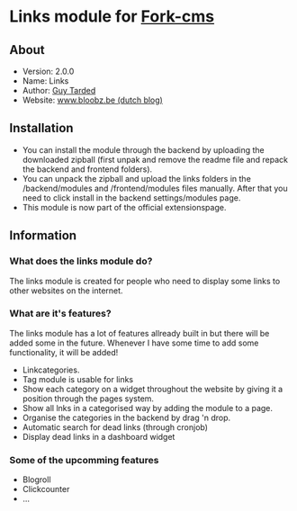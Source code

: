 # Links module for [Fork-cms](http://www.fork-cms.com)

## About
* Version: 2.0.0
* Name: Links
* Author: [Guy Tarded](http://www.bloobz.be/contact)
* Website: [www.bloobz.be (dutch blog)](http://www.bloobz.be) 

## Installation
* You can install the module through the backend by uploading the downloaded zipball (first unpak and remove the readme file and repack the backend and frontend folders).
* You can unpack the zipball and upload the links folders in the /backend/modules and /frontend/modules files manually. After that you need to click install in the backend settings/modules page.
* This module is now part of the official extensionspage.

## Information
### What does the links module do?   
The links module is created for people who need to display some links to other websites on the internet.

### What are it's features?
The links module has a lot of features allready built in but there will be added some in the future. Whenever I have some time to add some functionality, it will be added!

* Linkcategories.
* Tag module is usable for links
* Show each category on a widget throughout the website by giving it a position through the pages system.
* Show all lnks in a categorised way by adding the module to a page.
* Organise the categories in the backend by drag 'n drop.
* Automatic search for dead links (through cronjob)
* Display dead links in a dashboard widget

### Some of the upcomming features
* Blogroll
* Clickcounter
* ...